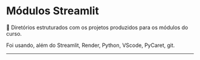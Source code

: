 # Módulos Streamlit

📂 Diretórios estruturados com os projetos produzidos para os módulos do curso.

Foi usando, além do Streamlit, Render, Python, VScode, PyCaret, git.

---
